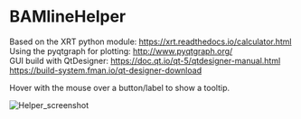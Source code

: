 # BAMlineHelper
Based on the XRT python module: https://xrt.readthedocs.io/calculator.html \
Using the pyqtgraph for plotting: http://www.pyqtgraph.org/ \
GUI build with QtDesigner: https://doc.qt.io/qt-5/qtdesigner-manual.html https://build-system.fman.io/qt-designer-download

Hover with the mouse over a button/label to show a tooltip.

![Helper_screenshot](https://user-images.githubusercontent.com/48721426/109385950-ae369500-78f7-11eb-8e4c-cff89308cc81.png)
